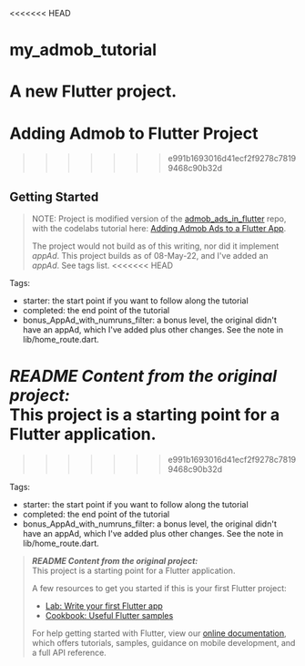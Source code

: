 <<<<<<< HEAD
# my_admob_tutorial

A new Flutter project.
=======
# Adding Admob to Flutter Project
>>>>>>> e991b1693016d41ecf2f9278c78199468c90b32d

## Getting Started

> NOTE: Project is modified version of the [admob_ads_in_flutter](https://github.com/googlecodelabs/admob-ads-in-flutter) repo, with the codelabs tutorial here: [Adding Admob Ads to a Flutter App](https://codelabs.developers.google.com/codelabs/admob-ads-in-flutter/#3).
>
> The project would not build as of this writing, nor did it implement _appAd_.  This project builds as of 08-May-22, and I've added an _appAd_.  See tags list.
<<<<<<< HEAD

Tags:
 - starter: the start point if you want to follow along the tutorial
 - completed: the end point of the tutorial
 - bonus_AppAd_with_numruns_filter: a bonus level, the original didn't have an appAd, which I've added plus other changes. See the note in lib/home_route.dart.

__*README Content from the original project:*__  
This project is a starting point for a Flutter application.
=======
>>>>>>> e991b1693016d41ecf2f9278c78199468c90b32d

Tags:
 - starter: the start point if you want to follow along the tutorial
 - completed: the end point of the tutorial
 - bonus_AppAd_with_numruns_filter: a bonus level, the original didn't have an appAd, which I've added plus other changes. See the note in lib/home_route.dart.

> __*README Content from the original project:*__  
> This project is a starting point for a Flutter application.
>
> A few resources to get you started if this is your first Flutter project:
>
> - [Lab: Write your first Flutter app](https://flutter.dev/docs/get-started/codelab)
> - [Cookbook: Useful Flutter samples](https://flutter.dev/docs/cookbook)
>
> For help getting started with Flutter, view our
> [online documentation](https://flutter.dev/docs), which offers tutorials,
> samples, guidance on mobile development, and a full API reference.
